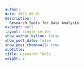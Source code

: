 ```yaml
---
author: 
date: 2022-05-01
description: |
  Research Tools for Data Analysis
excerpt: null
layout: single-series
show_author_byline: false
show_post_date: false
show_post_thumbnail: true
subtitle: 
title: Research Tools
weight: 2
---
```


